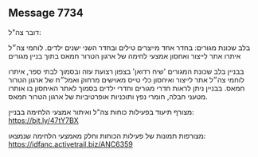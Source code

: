 ## Message 7734

דובר צה"ל:

בלב שכונת מגורים: בחדר אחד מייצרים טילים ובחדר השני ישנים ילדים. לוחמי צה״ל איתרו אתר לייצור ואחסון אמצעי לחימה של ארגון הטרור חמאס בתוך בניין מגורים

בבניין בלב שכונת המגורים 'שיח רדואן' בצפון רצועת עזה ובסמוך לבתי ספר, איתרו לוחמי צה״ל אתר לייצור ואיחסון כלי טייס מאוישים מרחוק ואמל״ח של ארגון הטרור חמאס. 
בבניין ניתן לראות חדרי מגורים וחדרי ילדים בסמוך לאתר האיחסון בו אותרו מטעני חבלה, חומרי נפץ ותוכניות אופרטיביות של ארגון הטרור חמאס.

מצורף תיעוד בפעילות כוחות צה"ל ואיתור אמצעי הלחימה בבניין: https://bit.ly/47tY7BX

מצורפות תמונות של פעילות הכוחות וחלק מאמצעי הלחימה שנמצאו: https://idfanc.activetrail.biz/ANC6359

